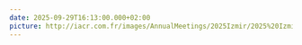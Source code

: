 ```yaml
---
date: 2025-09-29T16:13:00.000+02:00
picture: http://iacr.com.fr/images/AnnualMeetings/2025Izmir/2025%20Izmir%20Logo%20copy.JPG
---
```

